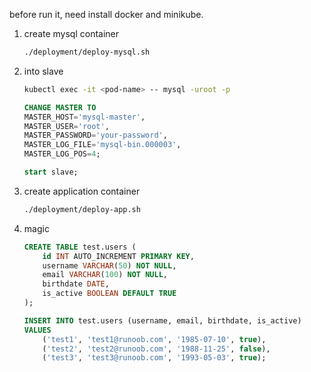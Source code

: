 before run it, need install docker and minikube.

1. create mysql container
   ```bash
   ./deployment/deploy-mysql.sh
   ```
2. into slave
   ```bash
   kubectl exec -it <pod-name> -- mysql -uroot -p
   ```
   ```sql
   CHANGE MASTER TO
   MASTER_HOST='mysql-master',
   MASTER_USER='root',
   MASTER_PASSWORD='your-password',
   MASTER_LOG_FILE='mysql-bin.000003',
   MASTER_LOG_POS=4;
    ```
   ```sql
   start slave;
   ```
3. create application container
   ```bash
   ./deployment/deploy-app.sh
   ```
4. magic
   ```sql
   CREATE TABLE test.users (
       id INT AUTO_INCREMENT PRIMARY KEY,
       username VARCHAR(50) NOT NULL,
       email VARCHAR(100) NOT NULL,
       birthdate DATE,
       is_active BOOLEAN DEFAULT TRUE
   );
   ```
   
   ```sql
   INSERT INTO test.users (username, email, birthdate, is_active)
   VALUES
       ('test1', 'test1@runoob.com', '1985-07-10', true),
       ('test2', 'test2@runoob.com', '1988-11-25', false),
       ('test3', 'test3@runoob.com', '1993-05-03', true);
   ```
